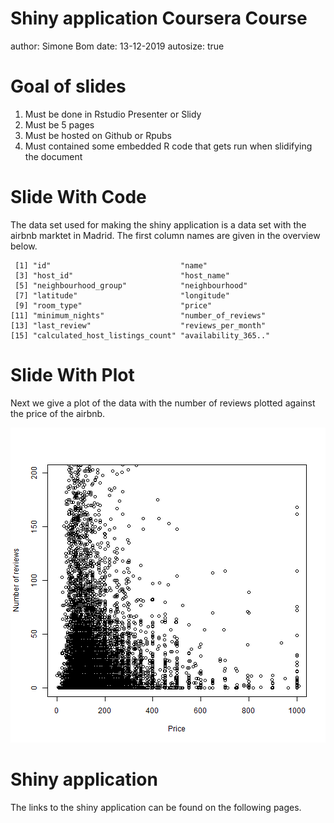 Shiny application Coursera Course
========================================================
author: Simone Bom
date: 13-12-2019
autosize: true


Goal of slides
========================================================

1. Must be done in Rstudio Presenter or Slidy
2. Must be 5 pages
3. Must be hosted on Github or Rpubs
4. Must contained some embedded R code that gets run when slidifying the document


Slide With Code
========================================================
The data set used for making the shiny application is a data set with the airbnb marktet in Madrid. The first column names are given in the overview below. 


```
 [1] "id"                             "name"                          
 [3] "host_id"                        "host_name"                     
 [5] "neighbourhood_group"            "neighbourhood"                 
 [7] "latitude"                       "longitude"                     
 [9] "room_type"                      "price"                         
[11] "minimum_nights"                 "number_of_reviews"             
[13] "last_review"                    "reviews_per_month"             
[15] "calculated_host_listings_count" "availability_365.."            
```

Slide With Plot
========================================================
Next we give a plot of the data with the number of reviews plotted against the price of the airbnb.

![plot of chunk unnamed-chunk-2](Presentor-figure/unnamed-chunk-2-1.png)

Shiny application 
========================================================
The links to the shiny application can be found on the following pages. 
